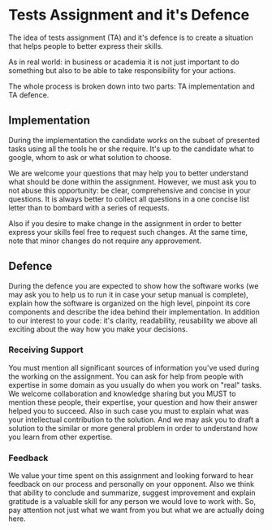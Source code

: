 Tests Assignment and it's Defence
=================================

The idea of tests assignment (TA) and it's defence is to create a situation that helps people to better express their
skills.

As in real world: in business or academia it is not just important to do something but also to be able to take
responsibility for your actions.

The whole process is broken down into two parts: TA implementation and TA defence.

Implementation
--------------

During the implementation the candidate works on the subset of presented tasks using all the tools he or she require.
It's up to the candidate what to google, whom to ask or what solution to choose.

We are welcome your questions that may help you to better understand what should be done within the assignment.
However, we must ask you to not abuse this opportunity: be clear, comprehensive and concise in your questions. It is
always better to collect all questions in a one concise list letter than to bombard with a series of requests.

Also if you desire to make change in the assignment in order to better express your skills feel free to request such
changes. At the same time, note that minor changes do not require any approvement.

Defence
-------

During the defence you are expected to show how the software works (we may ask you to help us to run it in case your
setup manual is complete), explain how the software is organized on the high level, pinpoint its core components and
describe the idea behind their implementation. In addition to our interest to your code: it's clarity, readability,
reusability we above all exciting about the way how you make your decisions.

### Receiving Support

You must mention all significant sources of information you've used during the working on the assignment. You can ask
for help from people with expertise in some domain as you usually do when you work on "real" tasks. We welcome
collaboration and knowledge sharing but you MUST to mention these people, their expertise, your question and how their
answer helped you to succeed. Also in such case you must to explain what was your intellectual contribution to the
solution. And we may ask you to draft a solution to the similar or more general problem in order to understand how you
learn from other expertise. 

### Feedback

We value your time spent on this assignment and looking forward to hear feedback on our process and personally on your
opponent. Also we think that ability to conclude and summarize, suggest improvement and explain gratitude is a valuable
skill for any person we would love to work with. So, pay attention not just what we want from you but what we are
actually doing here.
